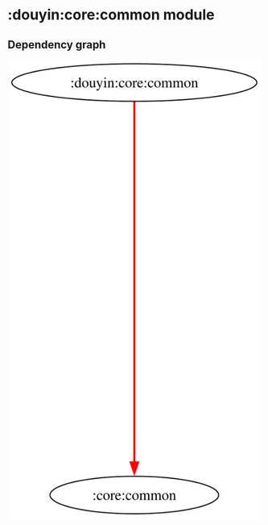 # :douyin:core:common module
## Dependency graph
![Dependency graph](../../../docs/images/graphs/dep_graph_douyin_core_common.svg)
